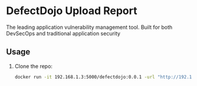 # DefectDojo Upload Report 
The leading application vulnerability management tool.
Built for both DevSecOps and traditional application security
## Usage
1. Clone the repo:
    ```bash
    docker run -it 192.168.1.3:5000/defectdojo:0.0.1 -url "http://192.168.1.10:8080" -api "26565698874123697741" -product-id "1" -engagement-id "1" -scan-type "Trivy Scan" -engagement_name "servie" -file-path "trivy.json" -product-name "shop"
    ```
